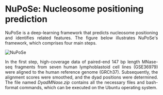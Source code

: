 # NuPoSe: Nucleosome positioning prediction

<p align='justify'> 
NuPoSe is a deep-learning framework that predicts nucleosome positioning and identifies related features. The figure below illustrates NuPoSe's framework, which comprises four main steps.
</p>

![NuPoSe](https://github.com/MasoudiYosef/NuPoSe/assets/83264279/73dd3cd5-7a70-4d45-8b58-1047fb2c4296)

<p align='justify'>
In the first step, high-coverage data of paired-end 147 bp length MNase-seq fragments from seven human lymphoblastoid cell lines (GSE36979) were aligned to the human reference genome (GRCh37). Subsequently, the alignment scores were smoothed, and the dyad positions were determined. The file named <i>DyadMNase.zip</i> contains all the necessary files and bash-format commands, which can be executed on the Ubuntu operating system. 
</p>


